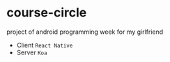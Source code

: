 # course-circle
project of android programming week for my girlfriend

- Client `React Native`
- Server `Koa`
